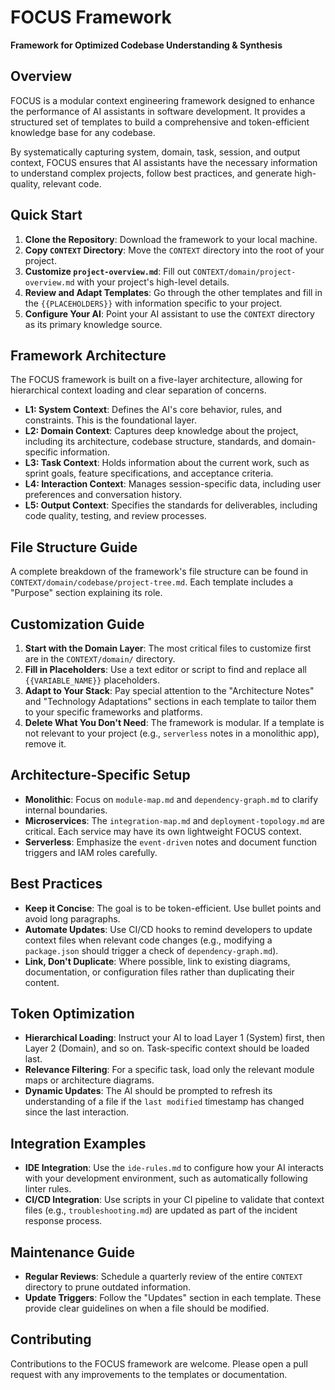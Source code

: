 # FOCUS Framework
**Framework for Optimized Codebase Understanding & Synthesis**

## Overview
FOCUS is a modular context engineering framework designed to enhance the performance of AI assistants in software development. It provides a structured set of templates to build a comprehensive and token-efficient knowledge base for any codebase.

By systematically capturing system, domain, task, session, and output context, FOCUS ensures that AI assistants have the necessary information to understand complex projects, follow best practices, and generate high-quality, relevant code.

## Quick Start

1.  **Clone the Repository**: Download the framework to your local machine.
2.  **Copy `CONTEXT` Directory**: Move the `CONTEXT` directory into the root of your project.
3.  **Customize `project-overview.md`**: Fill out `CONTEXT/domain/project-overview.md` with your project's high-level details.
4.  **Review and Adapt Templates**: Go through the other templates and fill in the `{{PLACEHOLDERS}}` with information specific to your project.
5.  **Configure Your AI**: Point your AI assistant to use the `CONTEXT` directory as its primary knowledge source.

## Framework Architecture
The FOCUS framework is built on a five-layer architecture, allowing for hierarchical context loading and clear separation of concerns.

- **L1: System Context**: Defines the AI's core behavior, rules, and constraints. This is the foundational layer.
- **L2: Domain Context**: Captures deep knowledge about the project, including its architecture, codebase structure, standards, and domain-specific information.
- **L3: Task Context**: Holds information about the current work, such as sprint goals, feature specifications, and acceptance criteria.
- **L4: Interaction Context**: Manages session-specific data, including user preferences and conversation history.
- **L5: Output Context**: Specifies the standards for deliverables, including code quality, testing, and review processes.

## File Structure Guide
A complete breakdown of the framework's file structure can be found in `CONTEXT/domain/codebase/project-tree.md`. Each template includes a "Purpose" section explaining its role.

## Customization Guide

1.  **Start with the Domain Layer**: The most critical files to customize first are in the `CONTEXT/domain/` directory.
2.  **Fill in Placeholders**: Use a text editor or script to find and replace all `{{VARIABLE_NAME}}` placeholders.
3.  **Adapt to Your Stack**: Pay special attention to the "Architecture Notes" and "Technology Adaptations" sections in each template to tailor them to your specific frameworks and platforms.
4.  **Delete What You Don't Need**: The framework is modular. If a template is not relevant to your project (e.g., `serverless` notes in a monolithic app), remove it.

## Architecture-Specific Setup

- **Monolithic**: Focus on `module-map.md` and `dependency-graph.md` to clarify internal boundaries.
- **Microservices**: The `integration-map.md` and `deployment-topology.md` are critical. Each service may have its own lightweight FOCUS context.
- **Serverless**: Emphasize the `event-driven` notes and document function triggers and IAM roles carefully.

## Best Practices

- **Keep it Concise**: The goal is to be token-efficient. Use bullet points and avoid long paragraphs.
- **Automate Updates**: Use CI/CD hooks to remind developers to update context files when relevant code changes (e.g., modifying a `package.json` should trigger a check of `dependency-graph.md`).
- **Link, Don't Duplicate**: Where possible, link to existing diagrams, documentation, or configuration files rather than duplicating their content.

## Token Optimization

- **Hierarchical Loading**: Instruct your AI to load Layer 1 (System) first, then Layer 2 (Domain), and so on. Task-specific context should be loaded last.
- **Relevance Filtering**: For a specific task, load only the relevant module maps or architecture diagrams.
- **Dynamic Updates**: The AI should be prompted to refresh its understanding of a file if the `last modified` timestamp has changed since the last interaction.

## Integration Examples

- **IDE Integration**: Use the `ide-rules.md` to configure how your AI interacts with your development environment, such as automatically following linter rules.
- **CI/CD Integration**: Use scripts in your CI pipeline to validate that context files (e.g., `troubleshooting.md`) are updated as part of the incident response process.

## Maintenance Guide

- **Regular Reviews**: Schedule a quarterly review of the entire `CONTEXT` directory to prune outdated information.
- **Update Triggers**: Follow the "Updates" section in each template. These provide clear guidelines on when a file should be modified.

## Contributing
Contributions to the FOCUS framework are welcome. Please open a pull request with any improvements to the templates or documentation.
